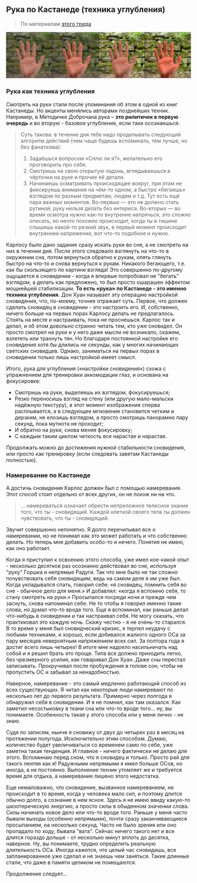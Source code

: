 ## Рука по Кастанеде (техника углубления)

> По материалам  [этого треда][1]

![](/assets/tuning.jpg)

### Рука как техника углубления 

Смотреть на руки стали после упоминания об этом в одной из книг Кастанеды. Но  акценты менялись авторами позднейших техник. Например, в Методичке Доброчана рука – **это рилитичек в первую очередь** и во вторую - базовое углубление, если таки осознаешься:

> Суть такова: в течение дня тебе надо проделывать следующий алгоритм действий (чем чаще будешь вспоминать, тем лучше, но без фанатизма):
> 1. Задаёшься вопросом «Сплю ли я?», желательно его проговорить про себя.
> 2. Смотришь на свою открытую ладонь, вглядываешься в чёрточки на руке и прочие её детали.
> 3. Начинаешь осматривать происходящее вокруг, при этом не фиксируешь внимание на чём-то одном, а быстро «бегаешь» взглядом по разным предметам, людям и т.д.
> Тут есть ещё пара важных моментов. Во-первых — это не должно стать рутиной; руку нельзя делать без интереса. Во-вторых — во время осмотра нужно как-то внутренне напрячься, это сложно описать, но нечто похожее происходит, когда ты в тишине слышишь какой-то резкий звук, в первый момент происходит внутреннее напряжение, вот что-то подобное и нужно.

Карлосу было дано задание сразу искать руки во сне, а не смотреть на них в течении дня. После этого следовало взглянуть на что-то в окружении сна, потом вернуться обратно к рукам, опять глянуть быстро на что-то и снова вернуться к рукам. Никакого бегающего, т.е. как бы скользящего по картине взгляда! Это совершенно по-другому ощущается в сновидении - когда я впервые попробовал не "бегать" взглядом, а делать как предложено, то был просто ошарашен эффектом мощнейшей стабилизации. **То есть «рука» по Кастанеде - это именно техника углубления.** Дон Хуан называет эту операцию настройкой сновидения, что, по-моему, точнее отражает суть. Первое, что должен сделать сновидец в сновидении - это настроить его. И, собственно, ничего больше на первых порах Карлосу делать не предлагалось. Стоять на месте и настраивать, пока не проснешься. Карлос так и делал, и об этом довольно странно читать тем, кто уже сновидел. Он просто смотрел на руки и у него даже мысли не возникало, скажем, взлететь или трахнуть тян. Но благодаря постоянной настройке его сновидения хотя бы длились не секунды, как у многих начинающих светских сновидцев. Однако, заниматься на первых порах в сновидении только лишь настройкой имеет смысл.

Итого, рука для углубления («настройки сновидения») схожа с упражнением для тренировки аккомодации глаз, и основана на фокусировке:

- Смотришь на руки, выделяешь их взглядом, фокусируешься;
- Резко переносишь взгляд на стену (или другую мало-мальски надёжную текстуру), в этот момент изображение сперва расплывается, а в следующее мгновение становится четким и дерзким, не елозишь взглядом, а просто смотришь панорамно пару секунд, пока мутнота не проходит;
- И обратно на руки, снова меняя фокусировку; 
- С каждым таким циклом четкость все нарастае и нарастае.

Продолжать можно до достижения нужной стабильности сновидения, или просто как тренировку (если следовать заветам Кастанеды полностью).

### Намеревание по Кастанеде

А достичь сновидения Карлос должен был с помощью намеревания. Этот способ стоит отдельно от всех других, он не похож ни на что.

> ... намереваться означает обрести непреложное телесное знание того, что ты - сновидящий. Каждой клеткой своего тела ты должен чувствовать, что ты - сновидящий.

Звучит совершенно непонятно. Я долго перечитывал все о намеревании, но не понимал как это может работать и что собственно делать. Но теперь мне добавить особо-то и нечего. Понятия не имею, как оно работает.

Когда я приступил к освоению этого способа, уже имел кое-какой опыт - несколько десятков раз осознанно действовал во сне, используя "руку" Горшка и непрямые Радуги. Так что мне было не так сложно почувствовать себя сновидящим, ведь на самом деле я им уже был. Когда укладывался спать, говорил себе: «я сновидец, помнить себя во сне - обычное дело для меня.» И добавлял: «когда я вспомню себя, то стану смотреть на руки.» Просыпался посреди ночи и прежде чем заснуть, снова напоминал себе. Не то чтобы я говорил именно такие слова, но думал что-то вроде того. Еще я вспоминал, как раньше делал что-нибудь в сновидении и так настраивал себя. Не могу сказать, что практиковал это каждую ночь. Скажу честно - я не очень-то старался. В то время у меня был сновидческий кризис, я терпел неудачу с любыми техниками, и хорошо, если добивался жалкого одного ОСа за пару месяцев невероятным напряжением всех сил. За полтора года я достиг всего лишь четырех! В итоге мне надоело насильничать над собой и я решил брать это проще. Типа все должно приходить легко, без чрезмерного усилия, как говаривал Дон Хуан. Даже сны перестал записывать. Прокручивал после пробуждения в голове сон, чтобы не пропустить ОС и забывал за ненадобностью.

Наверное, намеревание - это самый медленно работающий способ из всех существующих. Я читал как некоторые люди намеревают по несколько лет до первого результата. Примерно через полгода я обнаружил себя в сновидении. И я не помнил, как там оказался. Как заметил несостыковку в ткани сна или что-то вроде того... ну, вы понимаете. Особенность такая у этого способа или у меня лично - не знаю. 

Судя по записям, нынче я сновижу от двух до четырех раз в месяц на протяжении полугода. Исключительно этим способом. Думаю, количество будет увеличиваться со временем само по себе, уже заметна такая тенденция. И главное - ничего фактически не делаю для этого. Вспоминаю перед сном, что я сновидец и только. Просто рай для такого лентяя как я! Радужными непрямыми я имел больше ОСов, но иногда, а не постоянно. Выполнение техник утомляет же и требуется время для отдыха, а намеревание лишено этого недостатка. 

Еще немаловажно, что сновидение, вызванное намереванием, не происходит в то время, когда у человека мало сил, и поэтому длится обычно долго, а сознание в нем ясное. Здесь я не имею ввиду какую-то шизотерическую энергию, а просто силы в обыденном значении слова. Силы начинать новое дело или что-то вроде того. Раньше у меня часто бывали выходы (особенно непрямыми), почти сразу заканчивающиеся просыпанием, на несколько секунд. Часто не было зрения или оно пропадало по ходу, бывала "вата". Сейчас ничего такого нет и все длится гораздо дольше - от несколько минут вплоть до десятка, наверное. Ну, вы понимаете, трудно определить реальную длительность ОСа. Иногда кажется, что целый час сновидишь, все запланированное уже сделал и не знаешь чем заняться. Такие длинные стали, что даже в памяти целиком не помещаются.

Продолжение следует...

[1]:	https://2ch.hk/ld/res/60.html